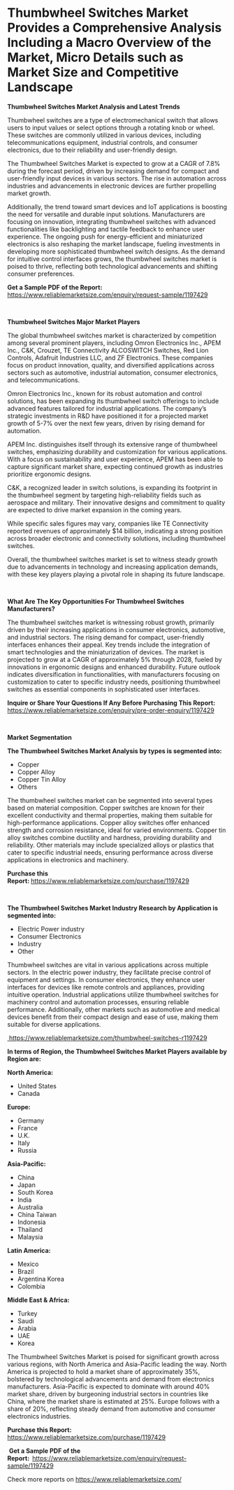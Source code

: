 <p><h1>Thumbwheel Switches Market Provides a Comprehensive Analysis Including a Macro Overview of the Market, Micro Details such as Market Size and Competitive Landscape</h1></p><p><strong>Thumbwheel Switches Market Analysis and Latest Trends</strong></p>
<p><p>Thumbwheel switches are a type of electromechanical switch that allows users to input values or select options through a rotating knob or wheel. These switches are commonly utilized in various devices, including telecommunications equipment, industrial controls, and consumer electronics, due to their reliability and user-friendly design. </p><p>The Thumbwheel Switches Market is expected to grow at a CAGR of 7.8% during the forecast period, driven by increasing demand for compact and user-friendly input devices in various sectors. The rise in automation across industries and advancements in electronic devices are further propelling market growth. </p><p>Additionally, the trend toward smart devices and IoT applications is boosting the need for versatile and durable input solutions. Manufacturers are focusing on innovation, integrating thumbwheel switches with advanced functionalities like backlighting and tactile feedback to enhance user experience. The ongoing push for energy-efficient and miniaturized electronics is also reshaping the market landscape, fueling investments in developing more sophisticated thumbwheel switch designs. As the demand for intuitive control interfaces grows, the thumbwheel switches market is poised to thrive, reflecting both technological advancements and shifting consumer preferences.</p></p>
<p><strong>Get a Sample PDF of the Report:&nbsp;</strong> <a href="https://www.reliablemarketsize.com/enquiry/request-sample/1197429?utm_campaign=2952&utm_medium=2&utm_source=Github&utm_content=ia&utm_term=06042025&utm_id=thumbwheel-switches">https://www.reliablemarketsize.com/enquiry/request-sample/1197429</a></p>
<p>&nbsp;</p>
<p><strong>Thumbwheel Switches Major Market Players</strong></p>
<p><p>The global thumbwheel switches market is characterized by competition among several prominent players, including Omron Electronics Inc., APEM Inc., C&K, Crouzet, TE Connectivity ALCOSWITCH Switches, Red Lion Controls, Adafruit Industries LLC, and ZF Electronics. These companies focus on product innovation, quality, and diversified applications across sectors such as automotive, industrial automation, consumer electronics, and telecommunications.</p><p>Omron Electronics Inc., known for its robust automation and control solutions, has been expanding its thumbwheel switch offerings to include advanced features tailored for industrial applications. The company’s strategic investments in R&D have positioned it for a projected market growth of 5-7% over the next few years, driven by rising demand for automation.</p><p>APEM Inc. distinguishes itself through its extensive range of thumbwheel switches, emphasizing durability and customization for various applications. With a focus on sustainability and user experience, APEM has been able to capture significant market share, expecting continued growth as industries prioritize ergonomic designs.</p><p>C&K, a recognized leader in switch solutions, is expanding its footprint in the thumbwheel segment by targeting high-reliability fields such as aerospace and military. Their innovative designs and commitment to quality are expected to drive market expansion in the coming years.</p><p>While specific sales figures may vary, companies like TE Connectivity reported revenues of approximately $14 billion, indicating a strong position across broader electronic and connectivity solutions, including thumbwheel switches.</p><p>Overall, the thumbwheel switches market is set to witness steady growth due to advancements in technology and increasing application demands, with these key players playing a pivotal role in shaping its future landscape.</p></p>
<p>&nbsp;</p>
<p><strong>What Are The Key Opportunities For Thumbwheel Switches Manufacturers?</strong></p>
<p><p>The thumbwheel switches market is witnessing robust growth, primarily driven by their increasing applications in consumer electronics, automotive, and industrial sectors. The rising demand for compact, user-friendly interfaces enhances their appeal. Key trends include the integration of smart technologies and the miniaturization of devices. The market is projected to grow at a CAGR of approximately 5% through 2028, fueled by innovations in ergonomic designs and enhanced durability. Future outlook indicates diversification in functionalities, with manufacturers focusing on customization to cater to specific industry needs, positioning thumbwheel switches as essential components in sophisticated user interfaces.</p></p>
<p><strong>Inquire or Share Your Questions If Any Before Purchasing This Report:</strong> <a href="https://www.reliablemarketsize.com/enquiry/pre-order-enquiry/1197429?utm_campaign=2952&utm_medium=2&utm_source=Github&utm_content=ia&utm_term=06042025&utm_id=thumbwheel-switches">https://www.reliablemarketsize.com/enquiry/pre-order-enquiry/1197429</a></p>
<p>&nbsp;</p>
<p><strong>Market Segmentation</strong></p>
<p><strong>The Thumbwheel Switches Market Analysis by types is segmented into:</strong></p>
<p><ul><li>Copper</li><li>Copper Alloy</li><li>Copper Tin Alloy</li><li>Others</li></ul></p>
<p><p>The thumbwheel switches market can be segmented into several types based on material composition. Copper switches are known for their excellent conductivity and thermal properties, making them suitable for high-performance applications. Copper alloy switches offer enhanced strength and corrosion resistance, ideal for varied environments. Copper tin alloy switches combine ductility and hardness, providing durability and reliability. Other materials may include specialized alloys or plastics that cater to specific industrial needs, ensuring performance across diverse applications in electronics and machinery.</p></p>
<p><strong>Purchase this Report:&nbsp;</strong><a href="https://www.reliablemarketsize.com/purchase/1197429?utm_campaign=2952&utm_medium=2&utm_source=Github&utm_content=ia&utm_term=06042025&utm_id=thumbwheel-switches">https://www.reliablemarketsize.com/purchase/1197429</a></p>
<p>&nbsp;</p>
<p><strong>The Thumbwheel Switches Market Industry Research by Application is segmented into:</strong></p>
<p><ul><li>Electric Power industry</li><li>Consumer Electronics</li><li>Industry</li><li>Other</li></ul></p>
<p><p>Thumbwheel switches are vital in various applications across multiple sectors. In the electric power industry, they facilitate precise control of equipment and settings. In consumer electronics, they enhance user interfaces for devices like remote controls and appliances, providing intuitive operation. Industrial applications utilize thumbwheel switches for machinery control and automation processes, ensuring reliable performance. Additionally, other markets such as automotive and medical devices benefit from their compact design and ease of use, making them suitable for diverse applications.</p></p>
<p><a href="https://www.reliablemarketsize.com/thumbwheel-switches-r1197429?utm_campaign=2952&utm_medium=2&utm_source=Github&utm_content=ia&utm_term=06042025&utm_id=thumbwheel-switches">&nbsp;https://www.reliablemarketsize.com/thumbwheel-switches-r1197429</a></p>
<p><strong>In terms of Region, the Thumbwheel Switches Market Players available by Region are:</strong></p>
<p>
    <p> <strong> North America: </strong>
        <ul>
            <li>United States</li>
            <li>Canada</li>
        </ul>
        </p> 
    <p> <strong> Europe: </strong>
        <ul>
            <li>Germany</li>
            <li>France</li>
            <li>U.K.</li>
            <li>Italy</li>
            <li>Russia</li>
        </ul>
        </p> 
    <p> <strong> Asia-Pacific: </strong>
        <ul>
            <li>China</li>
            <li>Japan</li>
            <li>South Korea</li>
            <li>India</li>
            <li>Australia</li>
            <li>China Taiwan</li>
            <li>Indonesia</li>
            <li>Thailand</li>
            <li>Malaysia</li>
        </ul>
        </p> 
    <p> <strong> Latin America: </strong>
        <ul>
            <li>Mexico</li>
            <li>Brazil</li>
            <li>Argentina Korea</li>
            <li>Colombia</li>
        </ul>
        </p> 
    <p> <strong> Middle East & Africa: </strong>
        <ul>
            <li>Turkey</li>
            <li>Saudi</li>
            <li>Arabia</li>
            <li>UAE</li>
            <li>Korea</li>
        </ul>
    </p>
    </p>
<p><p>The Thumbwheel Switches Market is poised for significant growth across various regions, with North America and Asia-Pacific leading the way. North America is projected to hold a market share of approximately 35%, bolstered by technological advancements and demand from electronics manufacturers. Asia-Pacific is expected to dominate with around 40% market share, driven by burgeoning industrial sectors in countries like China, where the market share is estimated at 25%. Europe follows with a share of 20%, reflecting steady demand from automotive and consumer electronics industries.</p></p>
<p><strong>Purchase this Report: </strong><a href="https://www.reliablemarketsize.com/purchase/1197429?utm_campaign=2952&utm_medium=2&utm_source=Github&utm_content=ia&utm_term=06042025&utm_id=thumbwheel-switches">https://www.reliablemarketsize.com/purchase/1197429</a></p>
<p>&nbsp;<strong>Get a Sample PDF of the Report:&nbsp;&nbsp;</strong><a href="https://www.reliablemarketsize.com/enquiry/request-sample/1197429?utm_campaign=2952&utm_medium=2&utm_source=Github&utm_content=ia&utm_term=06042025&utm_id=thumbwheel-switches">https://www.reliablemarketsize.com/enquiry/request-sample/1197429</a></p>
<p><strong></strong></p>
<p>Check more reports on <a href="https://www.reliablemarketsize.com/?utm_campaign=2952&utm_medium=2&utm_source=Github&utm_content=ia&utm_term=06042025&utm_id=thumbwheel-switches">https://www.reliablemarketsize.com/</a></p>